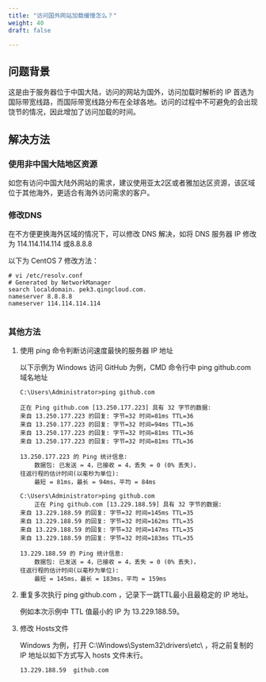```yaml
---
title: "访问国外网站加载缓慢怎么？"
weight: 40
draft: false

---
```


## 问题背景

 这是由于服务器位于中国大陆，访问的网站为国外，访问加载时解析的 IP 首选为国际带宽线路，而国际带宽线路分布在全球各地。访问的过程中不可避免的会出现饶节的情况，因此增加了访问加载的时间。

## 解决方法

### 使用非中国大陆地区资源

如您有访问中国大陆外网站的需求，建议使用亚太2区或者雅加达区资源，该区域位于其他海外，更适合有海外访问需求的客户。

### 修改DNS

在不方便更换海外区域的情况下，可以修改 DNS 解决，如将 DNS 服务器 IP 修改为 114.114.114.114 或8.8.8.8

以下为 CentOS 7 修改方法：

```
# vi /etc/resolv.conf 
# Generated by NetworkManager
search localdomain. pek3.qingcloud.com.
nameserver 8.8.8.8
nameserver 114.114.114.114
                                                                                                               
```

### 其他方法

1. 使用 ping 命令判断访问速度最快的服务器 IP 地址

   以下示例为 Windows 访问 GitHub 为例，CMD 命令行中 ping github.com 域名地址

   ```
   C:\Users\Administrator>ping github.com
   
   正在 Ping github.com [13.250.177.223] 具有 32 字节的数据:
   来自 13.250.177.223 的回复: 字节=32 时间=81ms TTL=36
   来自 13.250.177.223 的回复: 字节=32 时间=94ms TTL=36
   来自 13.250.177.223 的回复: 字节=32 时间=81ms TTL=36
   来自 13.250.177.223 的回复: 字节=32 时间=81ms TTL=36
   
   13.250.177.223 的 Ping 统计信息:
       数据包: 已发送 = 4，已接收 = 4，丢失 = 0 (0% 丢失)，
   往返行程的估计时间(以毫秒为单位):
       最短 = 81ms，最长 = 94ms，平均 = 84ms
       
   C:\Users\Administrator>ping github.com    
       正在 Ping github.com [13.229.188.59] 具有 32 字节的数据:
   来自 13.229.188.59 的回复: 字节=32 时间=145ms TTL=35
   来自 13.229.188.59 的回复: 字节=32 时间=162ms TTL=35
   来自 13.229.188.59 的回复: 字节=32 时间=147ms TTL=35
   来自 13.229.188.59 的回复: 字节=32 时间=183ms TTL=35
   
   13.229.188.59 的 Ping 统计信息:
       数据包: 已发送 = 4，已接收 = 4，丢失 = 0 (0% 丢失)，
   往返行程的估计时间(以毫秒为单位):
       最短 = 145ms，最长 = 183ms，平均 = 159ms
   ```

2. 重复多次执行 ping  github.com ，记录下一跳TTL最小且最稳定的 IP 地址。

   例如本次示例中 TTL 值最小的 IP 为 13.229.188.59。

3. 修改 Hosts文件

   Windows 为例，打开 C:\Windows\System32\drivers\etc\ ，将之前复制的 IP 地址以如下方式写入 hosts 文件末行。

   ```
   13.229.188.59  github.com  
   ```

